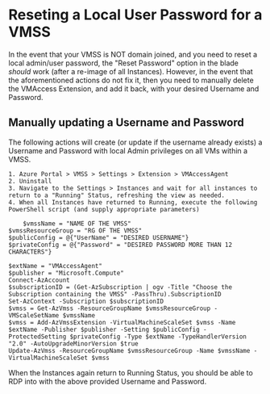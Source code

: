 # Reseting a Local User Password for a VMSS
In the event that your VMSS is NOT domain joined, and you need to reset a local admin/user password, the "Reset Password" option in the blade _should_ work (after a re-image of all Instances). However, in the event that the aforementioned actions do not fix it, then you need to manually delete the VMAccess Extension, and add it back, with your desired Username and Password.
## Manually updating a Username and Password
The following actions will create (or update if the username already exists) a Username and Password with local Admin privileges on all VMs within a VMSS.

    1. Azure Portal > VMSS > Settings > Extension > VMAccessAgent
    2. Uninstall
    3. Navigate to the Settings > Instances and wait for all instances to return to a "Running" Status, refreshing the view as needed.
    4. When all Instances have returned to Running, execute the following PowerShell script (and supply appropriate parameters)
```
    $vmssName = "NAME OF THE VMSS"
$vmssResourceGroup = "RG OF THE VMSS"
$publicConfig = @{"UserName" = "DESIRED USERNAME"}
$privateConfig = @{"Password" = "DESIRED PASSWORD MORE THAN 12 CHARACTERS"}
 
$extName = "VMAccessAgent"
$publisher = "Microsoft.Compute"
Connect-AzAccount
$subscriptionID = (Get-AzSubscription | ogv -Title "Choose the Subscription containing the VMSS" -PassThru).SubscriptionID
Set-AzContext -Subscription $subscriptionID
$vmss = Get-AzVmss -ResourceGroupName $vmssResourceGroup -VMScaleSetName $vmssName
$vmss = Add-AzVmssExtension -VirtualMachineScaleSet $vmss -Name $extName -Publisher $publisher -Setting $publicConfig -ProtectedSetting $privateConfig -Type $extName -TypeHandlerVersion "2.0" -AutoUpgradeMinorVersion $true
Update-AzVmss -ResourceGroupName $vmssResourceGroup -Name $vmssName -VirtualMachineScaleSet $vmss
```

When the Instances again return to Running Status, you should be able to RDP into with the above provided Username and Password.